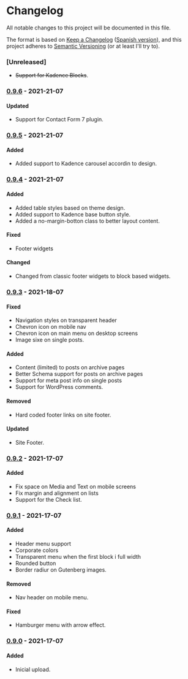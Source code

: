 # Changelog
All notable changes to this project will be documented in this file.

The format is based on [Keep a Changelog](https://keepachangelog.com/en/1.0.0/) ([Spanish version](https://keepachangelog.com/es-ES/1.0.0/)),
and this project adheres to [Semantic Versioning](https://semver.org/spec/v2.0.0.html) (or at least I'll try to).

### [Unreleased]
- ~~Support for Kadence Blocks~~.

### [0.9.6](https://github.com/LuisColome/cromwell-farm/releases/tag/v0.9.6) - 2021-21-07
#### Updated
- Support for Contact Form 7 plugin.

### [0.9.5](https://github.com/LuisColome/cromwell-farm/releases/tag/v0.9.5) - 2021-21-07
#### Added
- Added support to Kadence carousel accordin to design.

### [0.9.4](https://github.com/LuisColome/cromwell-farm/releases/tag/v0.9.4) - 2021-21-07
#### Added
- Added table styles based on theme design.
- Added support to Kadence base button style.
- Added a no-margin-botton class to better layout content.
#### Fixed
- Footer widgets
#### Changed
- Changed from classic footer widgets to block based widgets.

### [0.9.3](https://github.com/LuisColome/cromwell-farm/releases/tag/v0.9.3) - 2021-18-07
#### Fixed
- Navigation styles on transparent header
- Chevron icon on mobile nav
- Chevron icon on main menu on desktop screens
- Image sixe on single posts.
#### Added 
- Content (limited) to posts on archive pages
- Better Schema support for posts on archive pages
- Support for meta post info on single posts
- Support for WordPress comments.
#### Removed 
- Hard coded footer links on site footer.
#### Updated
- Site Footer.

### [0.9.2](https://github.com/LuisColome/cromwell-farm/releases/tag/v0.9.2) - 2021-17-07
#### Added
- Fix space on Media and Text on mobile screens
- Fix margin and alignment on lists
- Support for the Check list. 

### [0.9.1](https://github.com/LuisColome/cromwell-farm/releases/tag/v0.9.1) - 2021-17-07
#### Added
- Header menu support
- Corporate colors
- Transparent menu when the first block i full width
- Rounded button
- Border radiur on Gutenberg images.
#### Removed
- Nav header on mobile menu.
#### Fixed
- Hamburger menu with arrow effect.

### [0.9.0](https://github.com/LuisColome/cromwell-farm/releases/tag/v0.9.0) - 2021-17-07
#### Added
- Inicial upload.